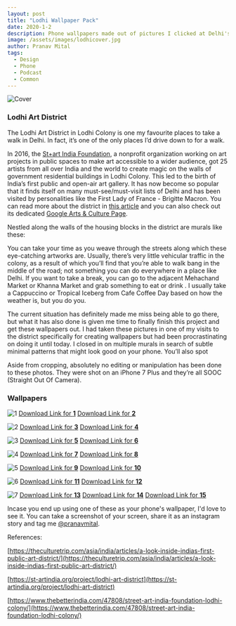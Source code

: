 ```yaml
---
layout: post
title: "Lodhi Wallpaper Pack"
date: 2020-1-2
description: Phone wallpapers made out of pictures I clicked at Delhi's Lodhi Art District.
image: /assets/images/lodhicover.jpg
author: Pranav Mital
tags: 
  - Design
  - Phone
  - Podcast
  - Common
---
```

![Cover](/assets/images/lodhicover.jpg#full)

### Lodhi Art District
The Lodhi Art District in Lodhi Colony is one my favourite places to take a walk in Delhi. In fact, it’s one of the only places I’d drive down to for a walk. 

In 2016, the [St+art India Foundation](https://st-artindia.org/), a nonprofit organization working on art projects in public spaces to make art accessible to a wider audience, got 25 artists from all over India and the world to create magic on the walls of government residential buildings in Lodhi Colony. This led to the birth of India’s first public and open-air art gallery. It has now become so popular that it finds itself on many must-see/must-visit lists of Delhi and has been visited by personalities like the First Lady of France - Brigitte Macron. You can read more about the district in [this article](https://theculturetrip.com/asia/india/articles/a-look-inside-indias-first-public-art-district/) and you can also check out its dedicated [Google Arts & Culture Page](https://g.co/arts/83x8sLAom1eREv95A).    

Nestled along the walls of the housing blocks in the district are murals like these:

You can take your time as you weave through the streets along which these eye-catching artworks are. Usually, there’s very little vehicular traffic in the colony, as a result of which you’ll find that you’re able to walk bang in the middle of the road; not something you can do everywhere in a place like Delhi. If you want to take a break, you can go to the adjacent Mehachand Market or Khanna Market and grab something to eat or drink . I usually take a Cappuccino or Tropical Iceberg from Cafe Coffee Day based on how the weather is, but you do you.

The current situation has definitely made me miss being able to go there, but what it has also done is given me time to finally finish this project and get these wallpapers out. I had taken these pictures in one of my visits to the district specifically for creating wallpapers but had been procrastinating on doing it until today. I closed in on multiple murals in search of subtle minimal patterns that might look good on your phone. You’ll also spot 

Aside from cropping, absolutely no editing or manipulation has been done to these photos. They were shot on an iPhone 7 Plus and they’re all SOOC (Straight Out Of Camera).

### Wallpapers

![1](/assets/images/lodhi/m1.jpg)
[Download Link for **1**](/assets/images/lodhi/1.jpg)
[Download Link for **2**](/assets/images/lodhi/2.jpg)


![2](/assets/images/lodhi/m2.jpg)
[Download Link for **3**](/assets/images/lodhi/3.jpg)
[Download Link for **4**](/assets/images/lodhi/4.jpg)


![3](/assets/images/lodhi/m3.jpg)
[Download Link for **5**](/assets/images/lodhi/5.jpg)
[Download Link for **6**](/assets/images/lodhi/6.jpg)


![4](/assets/images/lodhi/m4.jpg)
[Download Link for **7**](/assets/images/lodhi/7.jpg)
[Download Link for **8**](/assets/images/lodhi/8.jpg)


![5](/assets/images/lodhi/m5.jpg)
[Download Link for **9**](/assets/images/lodhi/9.jpg)
[Download Link for **10**](/assets/images/lodhi/10.jpg)


![6](/assets/images/lodhi/m6.jpg)
[Download Link for **11**](/assets/images/lodhi/11.jpg)
[Download Link for **12**](/assets/images/lodhi/12.jpg)


![7](/assets/images/lodhi/m7.jpg)
[Download Link for **13**](/assets/images/lodhi/13.jpg)
[Download Link for **14**](/assets/images/lodhi/14.jpg)
[Download Link for **15**](/assets/images/lodhi/15.jpg)

Incase you end up using one of these as your phone's wallpaper, I'd love to see it. You can take a screenshot of your screen, share it as an instagram story and tag me [@pranavmital](https://www.instagram.com/pranavmital/).

References:

[https://theculturetrip.com/asia/india/articles/a-look-inside-indias-first-public-art-district/](https://theculturetrip.com/asia/india/articles/a-look-inside-indias-first-public-art-district/)

[https://st-artindia.org/project/lodhi-art-district](https://st-artindia.org/project/lodhi-art-district)

[https://www.thebetterindia.com/47808/street-art-india-foundation-lodhi-colony/](https://www.thebetterindia.com/47808/street-art-india-foundation-lodhi-colony/)

